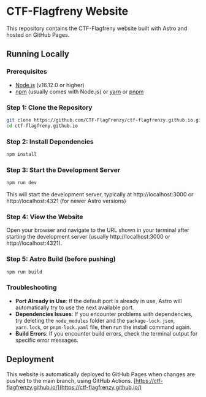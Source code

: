# CTF-Flagfreny Website

This repository contains the CTF-Flagfreny website built with Astro and hosted on GitHub Pages.

## Running Locally

### Prerequisites

- [Node.js](https://nodejs.org/) (v16.12.0 or higher)
- [npm](https://www.npmjs.com/) (usually comes with Node.js) or [yarn](https://yarnpkg.com/) or [pnpm](https://pnpm.io/)

### Step 1: Clone the Repository

```bash
git clone https://github.com/CTF-FlagFrenzy/ctf-flagfrenzy.github.io.git
cd ctf-flagfreny.github.io
```

### Step 2: Install Dependencies

```bash
npm install
```

### Step 3: Start the Development Server

```bash
npm run dev
```

This will start the development server, typically at http://localhost:3000 or http://localhost:4321 (for newer Astro versions)

### Step 4: View the Website

Open your browser and navigate to the URL shown in your terminal after starting the development server (usually http://localhost:3000 or http://localhost:4321).

### Step 5: Astro Build (before pushing)
```bash
npm run build
```


### Troubleshooting

- **Port Already in Use**: If the default port is already in use, Astro will automatically try to use the next available port.
- **Dependencies Issues**: If you encounter problems with dependencies, try deleting the `node_modules` folder and the `package-lock.json`, `yarn.lock`, or `pnpm-lock.yaml` file, then run the install command again.
- **Build Errors**: If you encounter build errors, check the terminal output for specific error messages.

## Deployment

This website is automatically deployed to GitHub Pages when changes are pushed to the main branch, using GitHub Actions.
[https://ctf-flagfrenzy.github.io/](https://ctf-flagfrenzy.github.io/)

